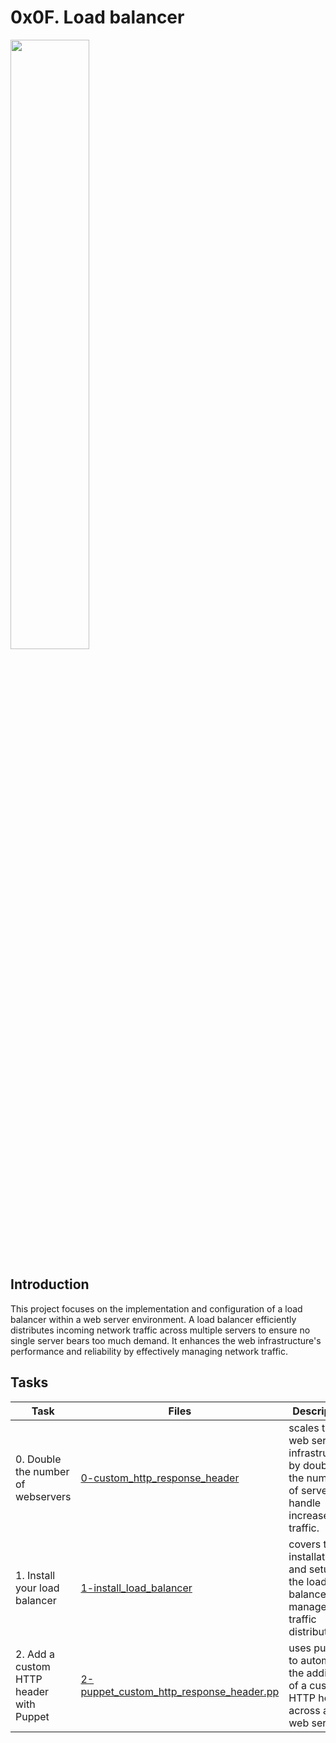 # 0x0F. Load balancer

<p>
<img width="50%" src="https://miro.medium.com/v2/resize:fit:640/format:webp/1*0_AxDGA6rGF8ESMifA6j8w.gif">
</p>

## Introduction
This project focuses on the implementation and configuration of a load balancer within a web server environment. A load balancer efficiently distributes incoming network traffic across multiple servers to ensure no single server bears too much demand. It enhances the web infrastructure's performance and reliability by effectively managing network traffic.

## Tasks

| Task | Files | Description |
|------|-------|-------------|
| 0. Double the number of webservers | [0-custom_http_response_header](./0-custom_http_response_header) | scales the web server infrastructure by doubling the number of servers to handle increased traffic. |
| 1. Install your load balancer | [1-install_load_balancer](./1-install_load_balancer) | covers the installation and setup of the load balancer to manage traffic distribution. |
| 2. Add a custom HTTP header with Puppet | [2-puppet_custom_http_response_header.pp](./2-puppet_custom_http_response_header.pp) | uses puppet to automate the addition of a custom HTTP header across all web servers. |

